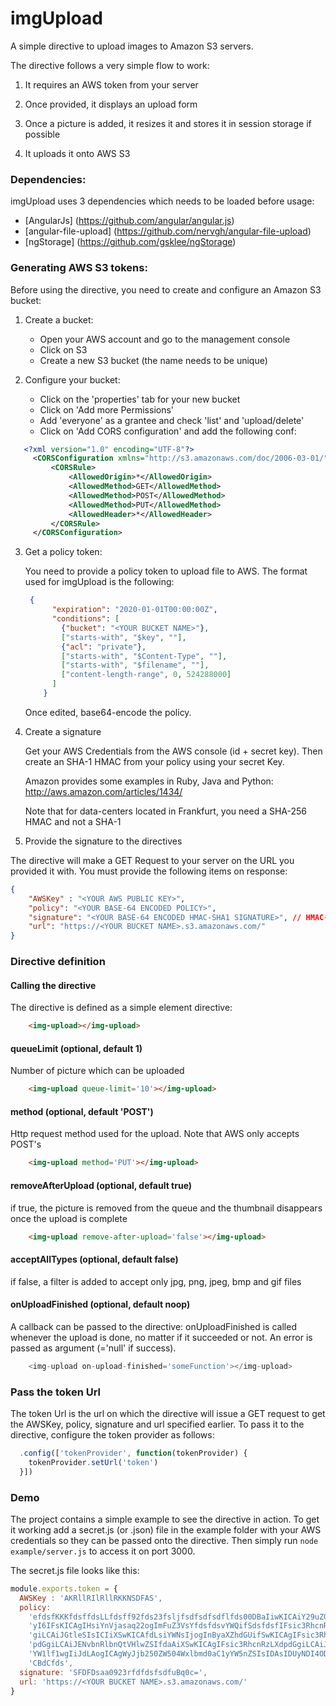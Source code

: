 # imgUpload

A simple directive to upload images to Amazon S3 servers.

The directive follows a very simple flow to work:

1. It requires an AWS token from your server

2. Once provided, it displays an upload form
 
3. Once a picture is added, it resizes it and stores it in session storage if possible
 
4. It uploads it onto AWS S3

### Dependencies:

imgUpload uses 3 dependencies which needs to be loaded before usage:
- [AngularJs] (https://github.com/angular/angular.js)
- [angular-file-upload] (https://github.com/nervgh/angular-file-upload)
- [ngStorage] (https://github.com/gsklee/ngStorage)

### Generating AWS S3 tokens:
Before using the directive, you need to create and configure an Amazon S3 bucket:

1. Create a bucket:
    - Open your AWS account and go to the management console
    - Click on S3
    - Create a new S3 bucket (the name needs to be unique)

2. Configure your bucket:
    - Click on the 'properties' tab for your new bucket
    - Click on 'Add more Permissions'
    - Add 'everyone' as a grantee and check 'list' and 'upload/delete'
    - Click on 'Add CORS configuration' and add the following conf:
 ```xml
    <?xml version="1.0" encoding="UTF-8"?>
      <CORSConfiguration xmlns="http://s3.amazonaws.com/doc/2006-03-01/">
          <CORSRule>
              <AllowedOrigin>*</AllowedOrigin>
              <AllowedMethod>GET</AllowedMethod>
              <AllowedMethod>POST</AllowedMethod>
              <AllowedMethod>PUT</AllowedMethod>
              <AllowedHeader>*</AllowedHeader>
          </CORSRule>
      </CORSConfiguration>
```

3. Get a policy token:

     You need to provide a policy token to upload file to AWS. The format used for imgUpload is the following:
    ```json
     {
          "expiration": "2020-01-01T00:00:00Z",
          "conditions": [
            {"bucket": "<YOUR BUCKET NAME>"},
            ["starts-with", "$key", ""],
            {"acl": "private"},
            ["starts-with", "$Content-Type", ""],
            ["starts-with", "$filename", ""],
            ["content-length-range", 0, 524288000]
          ]
        }
    ```
    Once edited, base64-encode the policy.

4. Create a signature

    Get your AWS Credentials from the AWS console (id + secret key). Then create an SHA-1 HMAC from your policy using your secret Key.

    Amazon provides some examples in Ruby, Java and Python:
    http://aws.amazon.com/articles/1434/

    Note that for data-centers located in Frankfurt, you need a SHA-256 HMAC and not a SHA-1

5. Provide the signature to the directives

The directive will make a GET Request to your server on the URL you provided it with. You must provide the following items on response:
```json
{
    "AWSKey" : "<YOUR AWS PUBLIC KEY>",
    "policy": "<YOUR BASE-64 ENCODED POLICY>",
    "signature": "<YOUR BASE-64 ENCODED HMAC-SHA1 SIGNATURE>", // HMAC-SHA-256 for Frankfurt
    "url": "https://<YOUR BUCKET NAME>.s3.amazonaws.com/"
}
```

### Directive definition

#### Calling the directive

The directive is defined as a simple element directive:

```html
    <img-upload></img-upload>
```

#### queueLimit (optional, default 1)

Number of picture which can be uploaded

```html
    <img-upload queue-limit='10'></img-upload>
```

#### method (optional, default 'POST')

Http request method used for the upload. Note that AWS only accepts POST's

```html
    <img-upload method='PUT'></img-upload>
```

#### removeAfterUpload (optional, default true)

if true, the picture is removed from the queue and the thumbnail disappears once the upload is complete

```html
    <img-upload remove-after-upload='false'></img-upload>
```

#### acceptAllTypes (optional, default false)

if false, a filter is added to accept only jpg, png, jpeg, bmp and gif files

#### onUploadFinished (optional, default noop)

A callback can be passed to the directive: onUploadFinished is called whenever the upload is done, no matter if it succeeded or not. An error is passed as argument (='null' if success).

```javascript
    <img-upload on-upload-finished='someFunction'></img-upload>
```

### Pass the token Url

The token Url is the url on which the directive will issue a GET request to get the AWSKey, policy, signature and url specified earlier. To pass it to the directive, configure the token provider as follows:

```javascript
  .config(['tokenProvider', function(tokenProvider) {
    tokenProvider.setUrl('token')
  }])
```

### Demo

The project contains a simple example to see the directive in action.
To get it working add a secret.js (or .json) file in the example folder with your AWS credentials so they can be passed onto the directive. Then simply run ```node example/server.js``` to access it on port 3000.

The secret.js file looks like this:

```javascript
module.exports.token = {
  AWSKey : 'AKRllRIlRllRKKNSDFAS',
  policy:
    'efdsfKKKfdsffdsLLfdsff92fds23fsljfsdfsdfsdflfds00DBaIiwKICAiY29uZGl0aW9uc' +
    'yI6IFsKICAgIHsiYnVjasaq22ogImFuZ3VsYfdsfdsvYWQifSdsfdsfIFsic3RhcnRzLXdpdG' +
    'giLCAiJGtleSIsICIiXSwKICAfdLsiYWNsIjogInByaXZhdGUifSwKICAgIFsic3RhcnRzLXd' +
    'pdGgiLCAiJENvbnRlbnQtVHlwZSIfdaAiXSwKICAgIFsic3RhcnRzLXdpdGgiLCAiJGZpbGVu' +
    'YW1lf1wgIiJdLAogICAgWyJjb250ZW504Wxlbmd0aC1yYW5nZSIsIDAsIDUyNDI4ODAwMF0KI' +
    'CBdCfds',
  signature: 'SFDFDsaa0923rfdfdsfsdfuBq0c=',
  url: 'https://<YOUR BUCKET NAME>.s3.amazonaws.com/'
}
```
